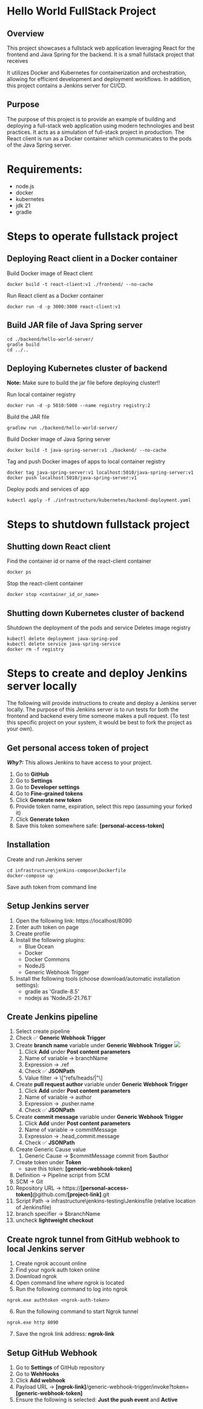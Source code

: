 # Hello World FullStack Project
## Overview
This project showcases a fullstack web application leveraging React for the frontend and Java Spring for the backend. It is a small fullstack project that receives


It utilizes Docker and Kubernetes for containerization and orchestration, allowing for efficient development and deployment workflows. In addition, this project contains a Jenkins server for CI/CD.

## Purpose
The purpose of this project is to provide an example of building and deploying a full-stack web application using modern technologies and best practices. It acts as a simulation of full-stack project in production. The React client is run as a Docker container which communicates to the pods of the Java Spring server.

# Requirements:
- node.js
- docker
- kubernetes
- jdk 21
- gradle

# Steps to operate fullstack project
## Deploying React client in a Docker container
Build Docker image of React client
```
docker build -t react-client:v1 ./frontend/ --no-cache
```

Run React client as a Docker container
```
docker run -d -p 3000:3000 react-client:v1
```

## Build JAR file of Java Spring server
```
cd ./backend/hello-world-server/
gradle build
cd ../..
```

## Deploying Kubernetes cluster of backend

**Note:** Make sure to build the jar file before deploying cluster!!

Run local container registry
```
docker run -d -p 5010:5000 --name registry registry:2
```

Build the JAR file
```
gradlew run ./backend/hello-world-server/
```

Build Docker image of Java Spring server
```
docker build -t java-spring-server:v1 ./backend/ --no-cache
```

Tag and push Docker images of apps to local container registry
```
docker tag java-spring-server:v1 localhost:5010/java-spring-server:v1
docker push localhost:5010/java-spring-server:v1
```

Deploy pods and services of app
```
kubectl apply -f ./infrastructure/kubernetes/backend-deployment.yaml
```

# Steps to shutdown fullstack project
## Shutting down React client
Find the container id or name of the react-client container
```
docker ps
```

Stop the react-client container
```
docker stop <container_id_or_name>
```

## Shutting down Kubernetes cluster of backend
Shutdown the deployment of the pods and service
Deletes image registry
```
kubectl delete deployment java-spring-pod
kubectl delete service java-spring-service
docker rm -f registry
```

# Steps to create and deploy Jenkins server locally
The following will provide instructions to create and deploy a Jenkins server locally. The purpose of this Jenkins server is to run tests for both the frontend and backend every time someone makes a pull request. (To test this specific project on your system, it would be best to fork the project as your own).

## Get personal access token of project
***Why?:*** This allows Jenkins to have access to your project.
1. Go to **GitHub**
2. Go to **Settings**
3. Go to **Developer settings**
4. Go to **Fine-grained tokens**
5. Click **Generate new token**
6. Provide token name, expiration, select this repo (assuming your forked it)
7. Click **Generate token**
8. Save this token somewhere safe: **[personal-access-token]**

## Installation
Create and run Jenkins server
```
cd infrastructure\jenkins-compose\Dockerfile
docker-compose up
```
Save auth token from command line

## Setup Jenkins server
1. Open the following link: https://localhost/8090
2. Enter auth token on page
3. Create profile
4. Install the following plugins:
    * Blue Ocean
    * Docker
    * Docker Commons
    * NodeJS
    * Generic Webhook Trigger
5. Install the following tools (choose download/automatic installation settings):
    * gradle as 'Gradle-8.5'
    * nodejs as 'NodeJS-21.76.1'

## Create Jenkins pipeline
1. Select create pipeline
2. Check ✅ **Generic Webhook Trigger**
3. Create **branch name** variable under **Generic Webhook Trigger**
    ![](https://github.com/alfonsodelarosa4/hello-world-fullstack/blob/main/captures/generic-webhook-screenshot.JPG)
    1. Click **Add** under **Post content parameters**
    2. Name of variable -> branchName
    3. Expression -> .ref
    4. Check ✅ **JSONPath**
    5. Value filter -> \\[\"refs\/heads\/|\"\\]
5. Create **pull request author** variable under **Generic Webhook Trigger**
    1. Click **Add** under **Post content parameters**
    2. Name of variable -> author
    3. Expression -> .pusher.name
    4. Check ✅ **JSONPath**
6. Create **commit message** variable under **Generic Webhook Trigger**
    1. Click **Add** under **Post content parameters**
    2. Name of variable -> commitMessage
    3. Expression -> .head_commit.message
    4. Check ✅ **JSONPath**
7. Create Generic Cause value
    1. Generic Cause -> $commitMessage commit from $author
8. Create token under **Token** 
    * save this token: **[generic-webhook-token]**
9. Definition -> Pipeline script from SCM
10. SCM -> Git
11. Repository URL -> https://**[personal-access-token]**@github.com/**[project-link]**.git
12. Script Path -> infrastructure\jenkins-testing\Jenkinsfile (relative location of Jenkinsfile)
13. branch specifier -> $branchName
14. uncheck **lightweight checkout**

## Create ngrok tunnel from GitHub webhook to local Jenkins server
1. Create ngrok account online
2. Find your ngork auth token online
3. Download ngrok
4. Open command line where ngrok is located
5. Run the following command to log into ngrok
```
ngrok.exe authtoken <ngrok-auth-token>
```
6. Run the following command to start Ngrok tunnel
```
ngrok.exe http 8090
```
7. Save the ngrok link address: **ngrok-link**

## Setup GitHub Webhook
1. Go to **Settings** of GitHub repository
2. Go to **WehHooks**
3. Click **Add webhook**
4. Payload URL -> **[ngrok-link]**/generic-webhook-trigger/invoke?token=**[generic-webhook-token]**
5. Ensure the following is selected: **Just the push event** and **Active**

